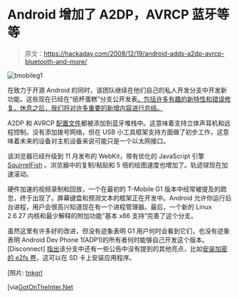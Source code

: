 # Android 增加了 A2DP，AVRCP 蓝牙等等

> 原文：<https://hackaday.com/2008/12/19/android-adds-a2dp-avrcp-bluetooth-and-more/>

![tmobileg1](img/50dd2c797a0c9b418c2209459ae06ff5.png "tmobileg1")

在致力于开源 Android 的同时，该团队继续在他们自己的私人开发分支中开发新功能。这些现在已经在“纸杯蛋糕”分支公开发表[。包括许多有趣的新特性和错误修复。休息之后，我们将对许多重要的新增内容进行总结。](http://source.android.com/roadmap/cupcake)

A2DP 和 AVRCP [配置文件](http://en.wikipedia.org/wiki/Bluetooth_profile "Bluetooth profile - Wikipedia, the free encyclopedia")都被添加到蓝牙堆栈中。这意味着支持立体声耳机和远程控制。没有添加拨号网络，但在 USB 小工具框架支持方面做了初步工作，这意味着未来的设备对主机设备来说可能只是一个以太网接口。

该浏览器已经升级到 11 月发布的 WebKit，带有优化的 JavaScript 引擎 [SquirrelFish](http://trac.webkit.org/wiki/SquirrelFish "SquirrelFish – WebKit") 。浏览器中的复制/粘贴和 5 倍的绘图速度也增加了。轨迹球现在加速滚动。

硬件加速的视频录制和回放，一个在最初的 T-Mobile G1 版本中经常被提及的疏忽，终于出现了。屏幕键盘和预测文本的框架正在开发中。Android 允许你运行后台进程，用户会很高兴知道现在有一个进程管理器。最后，一个新的 Linux 2.6.27 内核和最少解释的附加功能“基本 x86 支持”完善了这个分支。

虽然这里有许多好的改进，但没有迹象表明 G1 用户何时会看到它们，也没有迹象表明 Android Dev Phone 1(ADP1)的所有者何时能够自己开发这个版本。[Disconnect] [指出](http://www.gotontheinter.net/content/oooh-hidden-gem-cupcake-sources)该分支中还有一些公告中没有提到的其他亮点，比如[安装加密的 e2fs 卷](http://android.git.kernel.org/?p=platform/system/core.git;a=blob;f=mountd/ASEC.c;h=3d8e50e0ae47c6a5b7e5f6ac2ac225f867434b59;hb=cupcake)，这可以在 SD 卡上安装应用程序。

[照片: [tnkgrl](http://flickr.com/photos/tnkgrl/2963841190/in/set-72157608262752711/)

[via[GotOnTheInter.Net](http://www.gotontheinter.net/content/google-releases-updated-source-treefinally)